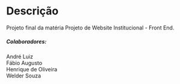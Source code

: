 # Descrição

Projeto final da matéria Projeto de Website Institucional - Front End.

##### Colaboradores:

André Luiz\
Fábio Augusto\
Henrique de Oliveira\
Welder Souza 

